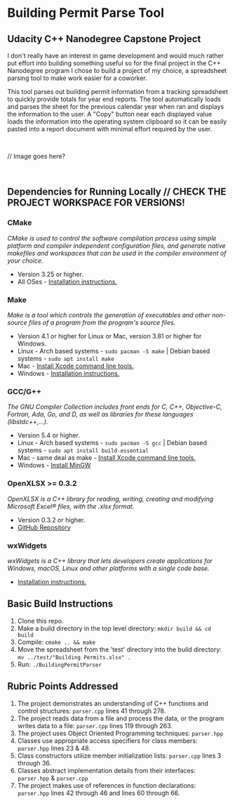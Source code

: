 
# Building Permit Parse Tool

## Udacity C++ Nanodegree Capstone Project


I don't really have an interest in game development and would much rather put effort into building something useful so for the final project in the C++ Nanodegree program I chose to build a project of my choice, a spreadsheet parsing tool to make work easier for a coworker.<br>

This tool parses out building permit information from a tracking spreadsheet to quickly provide totals for year end reports.  The tool automatically loads and parses the sheet for the previous calendar year when ran and displays the information to the user.  A "Copy" button near each displayed value loads the information into the operating system clipboard so it can be easily pasted into a report document with minimal effort required by the user.

<br>

// Image goes here?

<br>

## Dependencies for Running Locally // CHECK THE PROJECT WORKSPACE FOR VERSIONS!

### CMake

*CMake is used to control the software compilation process using simple platform and compiler independent configuration files, and generate native makefiles and workspaces that can be used in the compiler environment of your choice.*
  * Version 3.25 or higher.
  * All OSes - [Installation instructions.](https://cmake.org/install/)

### Make

*Make is a tool which controls the generation of executables and other non-source files of a program from the program's source files.*
* Version 4.1 or higher for Linux or Mac, version 3.81 or higher for Windows.
* Linux - Arch based systems - `sudo pacman -S make` |  Debian based systems - `sudo apt install make`
* Mac - [Install Xcode command line tools.](https://developer.apple.com/xcode/features/)
* Windows - [Installation instructions.](http://gnuwin32.sourceforge.net/packages/make.htm)

### GCC/G++

*The GNU Compiler Collection includes front ends for C, C++, Objective-C, Fortran, Ada, Go, and D, as well as libraries for these languages (libstdc++,...).*
* Version 5.4 or higher.
* Linux - Arch based systems - `sudo pacman -S gcc` | Debian based systems - `sudo apt install build-essential`
* Mac - same deal as make - [Install Xcode command line tools.](https://developer.apple.com/xcode/features/)
* Windows - [Install MinGW](http://www.mingw.org/)

### OpenXLSX >= 0.3.2

*OpenXLSX is a C++ library for reading, writing, creating and modifying Microsoft Excel® files, with the .xlsx format.*
* Version 0.3.2 or higher.
* [GitHub Repository](https://github.com/troldal/OpenXLSX)

### wxWidgets
*wxWidgets is a C++ library that lets developers create applications for Windows, macOS, Linux and other platforms with a single code base.*
  * [Installation instructions.](https://wiki.wxwidgets.org/Install)

## Basic Build Instructions

1. Clone this repo.
2. Make a build directory in the top level directory: `mkdir build && cd build`
3. Compile: `cmake .. && make`
4. Move the spreadsheet from the 'test' directory into the build directory: `mv ../test/"Building Permits.xlsx" .`
5. Run: `./BuildingPermitParser`

## Rubric Points Addressed

1. The project demonstrates an understanding of C++ functions and control structures: `parser.cpp` lines 41 through 278.
2. The project reads data from a file and process the data, or the program writes data to a file: `parser.cpp` lines 119 through 263.
3. The project uses Object Oriented Programming techniques: `parser.hpp`
4. Classes use appropriate access specifiers for class members: `parser.hpp` lines 23 & 48.
5. Class constructors utilize member initialization lists: `parser.cpp` lines 3 through 36.
6. Classes abstract implementation details from their interfaces: `parser.hpp` & `parser.cpp`
7. The project makes use of references in function declarations: `parser.hpp` lines 42 through 46 and lines 60 through 66.

